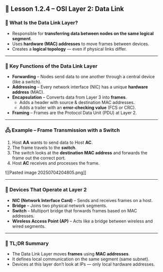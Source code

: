 ## 🔗 Lesson 1.2.4 – OSI Layer 2: Data Link

### 📘 What Is the Data Link Layer?
- Responsible for **transferring data between nodes on the same logical segment**.
- Uses **hardware (MAC) addresses** to move frames between devices.
- Creates a **logical topology** — even if physical links differ.

---

### 🧠 Key Functions of the Data Link Layer
- **Forwarding** – Nodes send data to one another through a central device (like a switch).
- **Addressing** – Every network interface (NIC) has a unique **hardware address** (MAC).
- **Encapsulation** – Converts data from Layer 3 into **frames**.
  - Adds a header with source & destination MAC addresses.
  - Adds a trailer with an **error-checking value** (FCS or CRC).
- **Framing** – Frames are the Protocol Data Unit (PDU) at Layer 2.

---

### 🖧 Example – Frame Transmission with a Switch
1. Host **AA** wants to send data to Host **AC**.
2. The frame travels to the **switch**.
3. The switch looks at the **destination MAC address** and forwards the frame out the correct port.
4. Host **AC** receives and processes the frame.

![[Pasted image 20250704204805.png]]

---

### 🧰 Devices That Operate at Layer 2
- **NIC (Network Interface Card)** – Sends and receives frames on a host.
- **Bridge** – Joins two physical network segments.
- **Switch** – Multiport bridge that forwards frames based on MAC addresses.
- **Wireless Access Point (AP)** – Acts like a bridge between wireless and wired segments.

---

### 🧠 TL;DR Summary
- The Data Link Layer moves **frames** using **MAC addresses**.
- It defines local communication on the same segment (same subnet).
- Devices at this layer don’t look at IPs — only local hardware addresses.

